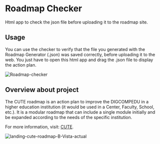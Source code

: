 # Roadmap Checker
Html app to check the json file before  uploading it to the roadmap site.

## Usage
You can use the checker to verify that the file you generated with the Roadmap Generator (.json) was saved correctly, before uploading it to the web.
You just have to open this html app and drag the .json file to display the action plan.

![Roadmap-checker](https://user-images.githubusercontent.com/91458022/170089101-1cbbf8cb-627d-4635-aa61-658c62ea9797.png)



## Overview about project
The CUTE roadmap is an action plan to improve the DIGCOMPEDU in a higher education institution (it would be used in a Center, Faculty, School, etc.). It is a modular roadmap that can include a single module initially and be expanded according to the needs of the specific institution.

For more information, visit: [CUTE](https://cute.ku.dk/).

![landing-cute-roadmap-B-Vista-actual](https://user-images.githubusercontent.com/91458022/169350938-219504f1-65d5-4b09-96fd-ed0c923226d9.jpg)


